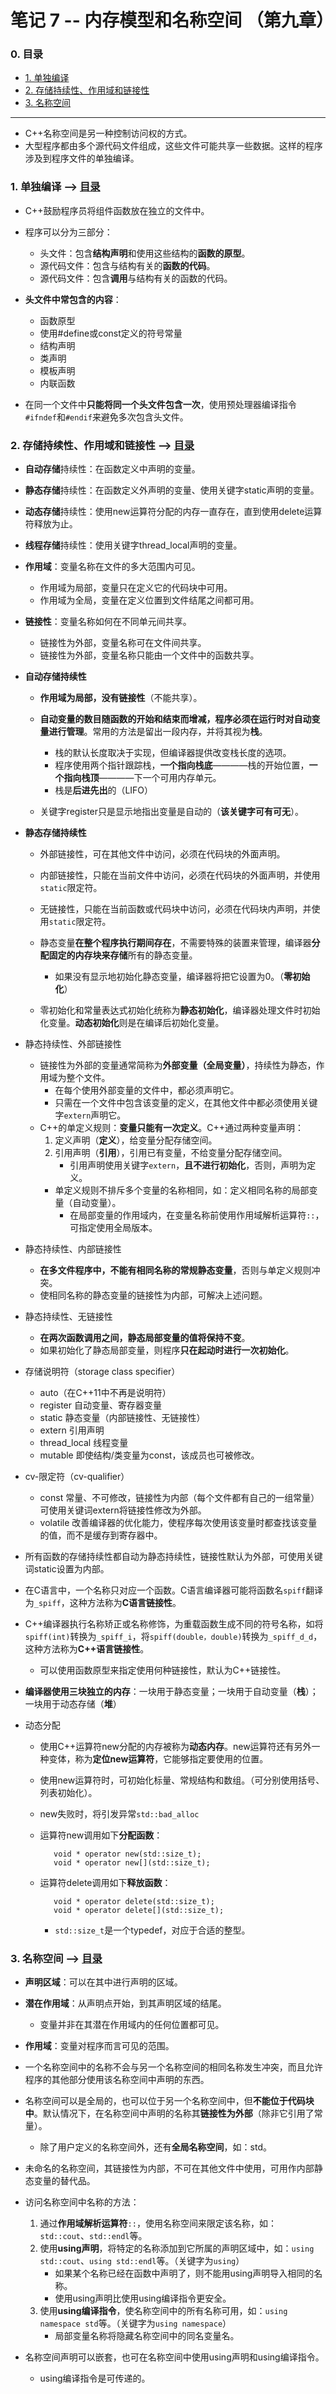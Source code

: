 # 笔记 7 -- 内存模型和名称空间    （第九章）

### <span id = "0">0. 目录</span>
* [1. 单独编译](#1)
* [2. 存储持续性、作用域和链接性](#2)
* [3. 名称空间](#3)

***
* C++名称空间是另一种控制访问权的方式。
* 大型程序都由多个源代码文件组成，这些文件可能共享一些数据。这样的程序涉及到程序文件的单独编译。

### <span id = "1">1. 单独编译</span> --> [目录](#0)
* C++鼓励程序员将组件函数放在独立的文件中。

* 程序可以分为三部分：
    * 头文件：包含**结构声明**和使用这些结构的**函数的原型**。
    * 源代码文件：包含与结构有关的**函数的代码**。
    * 源代码文件：包含**调用**与结构有关的函数的代码。

* **头文件中常包含的内容**：
    * 函数原型
    * 使用#define或const定义的符号常量
    * 结构声明
    * 类声明
    * 模板声明
    * 内联函数

* 在同一个文件中**只能将同一个头文件包含一次**，使用预处理器编译指令`#ifndef`和`#endif`来避免多次包含头文件。

### <span id = "2">2. 存储持续性、作用域和链接性</span> --> [目录](#0)
* **自动存储**持续性：在函数定义中声明的变量。
* **静态存储**持续性：在函数定义外声明的变量、使用关键字static声明的变量。
* **动态存储**持续性：使用new运算符分配的内存一直存在，直到使用delete运算符释放为止。
* **线程存储**持续性：使用关键字thread_local声明的变量。

* **作用域**：变量名称在文件的多大范围内可见。
    * 作用域为局部，变量只在定义它的代码块中可用。
    * 作用域为全局，变量在定义位置到文件结尾之间都可用。
* **链接性**：变量名称如何在不同单元间共享。
    * 链接性为外部，变量名称可在文件间共享。
    * 链接性为外部，变量名称只能由一个文件中的函数共享。

* **自动存储持续性**
    * **作用域为局部，没有链接性**（不能共享）。

    * **自动变量的数目随函数的开始和结束而增减，程序必须在运行时对自动变量进行管理**。常用的方法是留出一段内存，并将其视为**栈**。
        * 栈的默认长度取决于实现，但编译器提供改变栈长度的选项。
        * 程序使用两个指针跟踪栈，**一个指向栈底**————栈的开始位置，**一个指向栈顶**————下一个可用内存单元。
        * 栈是**后进先出**的（LIFO）
    
    * 关键字register只是显示地指出变量是自动的（**该关键字可有可无**）。

* **静态存储持续性**
    * 外部链接性，可在其他文件中访问，必须在代码块的外面声明。
    * 内部链接性，只能在当前文件中访问，必须在代码块的外面声明，并使用`static`限定符。
    * 无链接性，只能在当前函数或代码块中访问，必须在代码块内声明，并使用`static`限定符。

    * 静态变量**在整个程序执行期间存在**，不需要特殊的装置来管理，编译器**分配固定的内存块来存储**所有的静态变量。
        * 如果没有显示地初始化静态变量，编译器将把它设置为0。（**零初始化**）
    * 零初始化和常量表达式初始化统称为**静态初始化**，编译器处理文件时初始化变量。**动态初始化**则是在编译后初始化变量。

* 静态持续性、外部链接性
    * 链接性为外部的变量通常简称为**外部变量（全局变量）**，持续性为静态，作用域为整个文件。
        * 在每个使用外部变量的文件中，都必须声明它。
        * 只需在一个文件中包含该变量的定义，在其他文件中都必须使用关键字`extern`声明它。
    * C++的单定义规则：**变量只能有一次定义**。C++通过两种变量声明：
        1. 定义声明（**定义**），给变量分配存储空间。
        2. 引用声明（**引用**），引用已有变量，不给变量分配存储空间。
            * 引用声明使用关键字`extern`，**且不进行初始化**，否则，声明为定义。
        * 单定义规则不排斥多个变量的名称相同，如：定义相同名称的局部变量（自动变量）。
            * 在局部变量的作用域内，在变量名称前使用作用域解析运算符`::`，可指定使用全局版本。

* 静态持续性、内部链接性
    * **在多文件程序中，不能有相同名称的常规静态变量**，否则与单定义规则冲突。
    * 使相同名称的静态变量的链接性为内部，可解决上述问题。

* 静态持续性、无链接性
    * **在两次函数调用之间，静态局部变量的值将保持不变**。
    * 如果初始化了静态局部变量，则程序**只在起动时进行一次初始化**。

* 存储说明符（storage class specifier）
    * auto（在C++11中不再是说明符）
    * register      自动变量、寄存器变量
    * static        静态变量（内部链接性、无链接性）
    * extern        引用声明
    * thread_local  线程变量
    * mutable       即使结构/类变量为const，该成员也可被修改。

* cv-限定符（cv-qualifier）
    * const     常量、不可修改，链接性为内部（每个文件都有自己的一组常量）
                可使用关键词extern将链接性修改为外部。
    * volatile  改善编译器的优化能力，使程序每次使用该变量时都查找该变量的值，而不是缓存到寄存器中。

* 所有函数的存储持续性都自动为静态持续性，链接性默认为外部，可使用关键词static设置为内部。

* 在C语言中，一个名称只对应一个函数。C语言编译器可能将函数名`spiff`翻译为`_spiff`，这种方法称为**C语言链接性**。
* C++编译器执行名称矫正或名称修饰，为重载函数生成不同的符号名称，如将`spiff(int)`转换为`_spiff_i`，将`spiff(double，double)`转换为`_spiff_d_d`，这种方法称为**C++语言链接性**。
    * 可以使用函数原型来指定使用何种链接性，默认为C++链接性。

* **编译器使用三块独立的内存**：一块用于静态变量；一块用于自动变量（**栈**）；一块用于动态存储（**堆**）

* 动态分配
    * 使用C++运算符new分配的内存被称为**动态内存**。new运算符还有另外一种变体，称为**定位new运算符**，它能够指定要使用的位置。

    * 使用new运算符时，可初始化标量、常规结构和数组。（可分别使用括号、列表初始化）。
    * new失败时，将引发异常`std::bad_alloc`

    * 运算符new调用如下**分配函数**：

             void * operator new(std::size_t);
             void * operator new[](std::size_t);
    
    * 运算符delete调用如下**释放函数**：

             void * operator delete(std::size_t);
             void * operator delete[](std::size_t);
    
        * `std::size_t`是一个typedef，对应于合适的整型。

### <span id = "3">3. 名称空间</span> --> [目录](#0)
* **声明区域**：可以在其中进行声明的区域。
* **潜在作用域**：从声明点开始，到其声明区域的结尾。
    * 变量并非在其潜在作用域内的任何位置都可见。
* **作用域**：变量对程序而言可见的范围。

* 一个名称空间中的名称不会与另一个名称空间的相同名称发生冲突，而且允许程序的其他部分使用该名称空间中声明的东西。

* 名称空间可以是全局的，也可以位于另一个名称空间中，但**不能位于代码块中**。默认情况下，在名称空间中声明的名称其**链接性为外部**（除非它引用了常量）。
    * 除了用户定义的名称空间外，还有**全局名称空间**，如：std。
* 未命名的名称空间，其链接性为内部，不可在其他文件中使用，可用作内部静态变量的替代品。

* 访问名称空间中名称的方法：
    1. 通过**作用域解析运算符**`::`，使用名称空间来限定该名称，如：`std::cout`、`std::endl`等。
    2. 使用**using声明**，将特定的名称添加到它所属的声明区域中，如：`using std::cout`、`using std::endl`等。（关键字为`using`）
        * 如果某个名称已经在函数中声明了，则不能用using声明导入相同的名称。
        * 使用using声明比使用using编译指令更安全。
    3. 使用**using编译指令**，使名称空间中的所有名称可用，如：`using namespace std`等。（关键字为`using namespace`）
        * 局部变量名称将隐藏名称空间中的同名变量名。

* 名称空间声明可以嵌套，也可在名称空间中使用using声明和using编译指令。
    * using编译指令是可传递的。